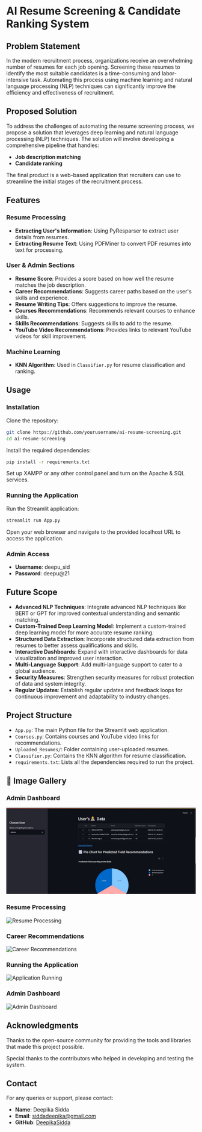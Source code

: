# AI Resume Screening & Candidate Ranking System

## Problem Statement
In the modern recruitment process, organizations receive an overwhelming number of resumes for each job opening. Screening these resumes to identify the most suitable candidates is a time-consuming and labor-intensive task. Automating this process using machine learning and natural language processing (NLP) techniques can significantly improve the efficiency and effectiveness of recruitment.

## Proposed Solution
To address the challenges of automating the resume screening process, we propose a solution that leverages deep learning and natural language processing (NLP) techniques. The solution will involve developing a comprehensive pipeline that handles:

- **Job description matching**
- **Candidate ranking**

The final product is a web-based application that recruiters can use to streamline the initial stages of the recruitment process.

## Features
### Resume Processing
- **Extracting User's Information**: Using PyResparser to extract user details from resumes.
- **Extracting Resume Text**: Using PDFMiner to convert PDF resumes into text for processing.

### User & Admin Sections
- **Resume Score**: Provides a score based on how well the resume matches the job description.
- **Career Recommendations**: Suggests career paths based on the user's skills and experience.
- **Resume Writing Tips**: Offers suggestions to improve the resume.
- **Courses Recommendations**: Recommends relevant courses to enhance skills.
- **Skills Recommendations**: Suggests skills to add to the resume.
- **YouTube Video Recommendations**: Provides links to relevant YouTube videos for skill improvement.

### Machine Learning
- **KNN Algorithm**: Used in `Classifier.py` for resume classification and ranking.

## Usage
### Installation
Clone the repository:
```bash
git clone https://github.com/yourusername/ai-resume-screening.git
cd ai-resume-screening
```
Install the required dependencies:
```bash
pip install -r requirements.txt
```
Set up XAMPP or any other control panel and turn on the Apache & SQL services.

### Running the Application
Run the Streamlit application:
```bash
streamlit run App.py
```
Open your web browser and navigate to the provided localhost URL to access the application.

### Admin Access
- **Username**: deepu_sid
- **Password**: deepu@21

## Future Scope
- **Advanced NLP Techniques**: Integrate advanced NLP techniques like BERT or GPT for improved contextual understanding and semantic matching.
- **Custom-Trained Deep Learning Model**: Implement a custom-trained deep learning model for more accurate resume ranking.
- **Structured Data Extraction**: Incorporate structured data extraction from resumes to better assess qualifications and skills.
- **Interactive Dashboards**: Expand with interactive dashboards for data visualization and improved user interaction.
- **Multi-Language Support**: Add multi-language support to cater to a global audience.
- **Security Measures**: Strengthen security measures for robust protection of data and system integrity.
- **Regular Updates**: Establish regular updates and feedback loops for continuous improvement and adaptability to industry changes.

## Project Structure
- `App.py`: The main Python file for the Streamlit web application.
- `Courses.py`: Contains courses and YouTube video links for recommendations.
- `Uploaded_Resumes/`: Folder containing user-uploaded resumes.
- `Classifier.py`: Contains the KNN algorithm for resume classification.
- `requirements.txt`: Lists all the dependencies required to run the project.

## 📸 Image Gallery

### Admin Dashboard
![Admin Dashboard](screenshots/admin_dashborad.jpg)

### Resume Processing
![Resume Processing](screenshots/resume_processing.png)

### Career Recommendations
![Career Recommendations](screenshots/career_recommendations.png)

### Running the Application
![Application Running](screenshots/app_running.png)

### Admin Dashboard
![Admin Dashboard](screenshots/admin_dashboard.png)


## Acknowledgments
Thanks to the open-source community for providing the tools and libraries that made this project possible.

Special thanks to the contributors who helped in developing and testing the system.

## Contact
For any queries or support, please contact:

- **Name**: Deepika Sidda
- **Email**: siddadeepika@gmail.com
- **GitHub**: [DeepikaSidda](https://github.com/DeepikaSidda)

